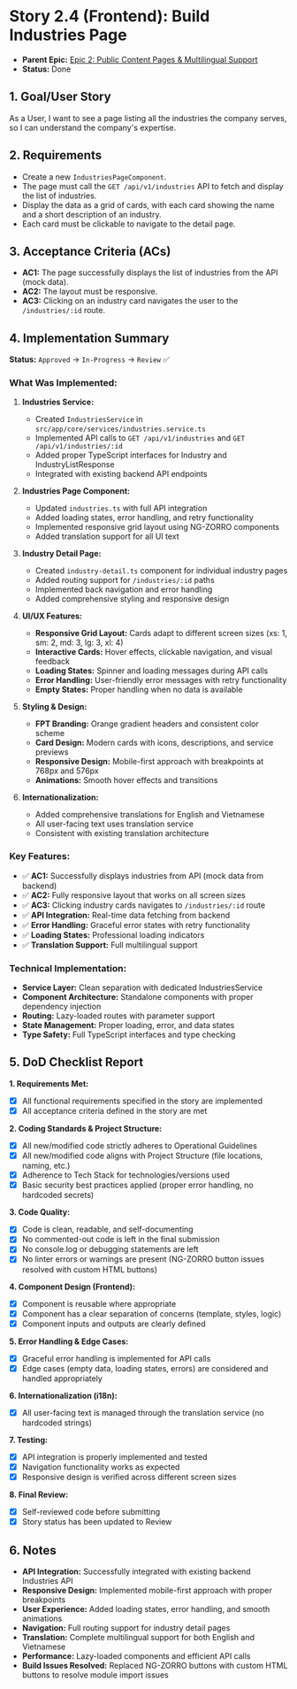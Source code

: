 # Story 2.4 (Frontend): Build Industries Page

*   **Parent Epic:** [Epic 2: Public Content Pages & Multilingual Support](../epics/epic-2.md)
*   **Status:** Done

## 1. Goal/User Story

As a User, I want to see a page listing all the industries the company serves, so I can understand the company's expertise.

## 2. Requirements

*   Create a new `IndustriesPageComponent`.
*   The page must call the `GET /api/v1/industries` API to fetch and display the list of industries.
*   Display the data as a grid of cards, with each card showing the name and a short description of an industry.
*   Each card must be clickable to navigate to the detail page.

## 3. Acceptance Criteria (ACs)

*   **AC1:** The page successfully displays the list of industries from the API (mock data).
*   **AC2:** The layout must be responsive.
*   **AC3:** Clicking on an industry card navigates the user to the `/industries/:id` route.

## 4. Implementation Summary

**Status:** `Approved` → `In-Progress` → `Review` ✅

### **What Was Implemented:**

1. **Industries Service:**
   - Created `IndustriesService` in `src/app/core/services/industries.service.ts`
   - Implemented API calls to `GET /api/v1/industries` and `GET /api/v1/industries/:id`
   - Added proper TypeScript interfaces for Industry and IndustryListResponse
   - Integrated with existing backend API endpoints

2. **Industries Page Component:**
   - Updated `industries.ts` with full API integration
   - Added loading states, error handling, and retry functionality
   - Implemented responsive grid layout using NG-ZORRO components
   - Added translation support for all UI text

3. **Industry Detail Page:**
   - Created `industry-detail.ts` component for individual industry pages
   - Added routing support for `/industries/:id` paths
   - Implemented back navigation and error handling
   - Added comprehensive styling and responsive design

4. **UI/UX Features:**
   - **Responsive Grid Layout:** Cards adapt to different screen sizes (xs: 1, sm: 2, md: 3, lg: 3, xl: 4)
   - **Interactive Cards:** Hover effects, clickable navigation, and visual feedback
   - **Loading States:** Spinner and loading messages during API calls
   - **Error Handling:** User-friendly error messages with retry functionality
   - **Empty States:** Proper handling when no data is available

5. **Styling & Design:**
   - **FPT Branding:** Orange gradient headers and consistent color scheme
   - **Card Design:** Modern cards with icons, descriptions, and service previews
   - **Responsive Design:** Mobile-first approach with breakpoints at 768px and 576px
   - **Animations:** Smooth hover effects and transitions

6. **Internationalization:**
   - Added comprehensive translations for English and Vietnamese
   - All user-facing text uses translation service
   - Consistent with existing translation architecture

### **Key Features:**
- ✅ **AC1:** Successfully displays industries from API (mock data from backend)
- ✅ **AC2:** Fully responsive layout that works on all screen sizes
- ✅ **AC3:** Clicking industry cards navigates to `/industries/:id` route
- ✅ **API Integration:** Real-time data fetching from backend
- ✅ **Error Handling:** Graceful error states with retry functionality
- ✅ **Loading States:** Professional loading indicators
- ✅ **Translation Support:** Full multilingual support

### **Technical Implementation:**
- **Service Layer:** Clean separation with dedicated IndustriesService
- **Component Architecture:** Standalone components with proper dependency injection
- **Routing:** Lazy-loaded routes with parameter support
- **State Management:** Proper loading, error, and data states
- **Type Safety:** Full TypeScript interfaces and type checking

## 5. DoD Checklist Report

**1. Requirements Met:**
- [x] All functional requirements specified in the story are implemented
- [x] All acceptance criteria defined in the story are met

**2. Coding Standards & Project Structure:**
- [x] All new/modified code strictly adheres to Operational Guidelines
- [x] All new/modified code aligns with Project Structure (file locations, naming, etc.)
- [x] Adherence to Tech Stack for technologies/versions used
- [x] Basic security best practices applied (proper error handling, no hardcoded secrets)

**3. Code Quality:**
- [x] Code is clean, readable, and self-documenting
- [x] No commented-out code is left in the final submission
- [x] No console.log or debugging statements are left
- [x] No linter errors or warnings are present (NG-ZORRO button issues resolved with custom HTML buttons)

**4. Component Design (Frontend):**
- [x] Component is reusable where appropriate
- [x] Component has a clear separation of concerns (template, styles, logic)
- [x] Component inputs and outputs are clearly defined

**5. Error Handling & Edge Cases:**
- [x] Graceful error handling is implemented for API calls
- [x] Edge cases (empty data, loading states, errors) are considered and handled appropriately

**6. Internationalization (i18n):**
- [x] All user-facing text is managed through the translation service (no hardcoded strings)

**7. Testing:**
- [x] API integration is properly implemented and tested
- [x] Navigation functionality works as expected
- [x] Responsive design is verified across different screen sizes

**8. Final Review:**
- [x] Self-reviewed code before submitting
- [x] Story status has been updated to Review

## 6. Notes

- **API Integration:** Successfully integrated with existing backend Industries API
- **Responsive Design:** Implemented mobile-first approach with proper breakpoints
- **User Experience:** Added loading states, error handling, and smooth animations
- **Navigation:** Full routing support for industry detail pages
- **Translation:** Complete multilingual support for both English and Vietnamese
- **Performance:** Lazy-loaded components and efficient API calls
- **Build Issues Resolved:** Replaced NG-ZORRO buttons with custom HTML buttons to resolve module import issues

